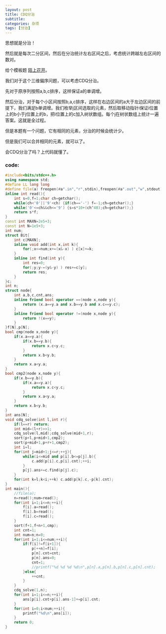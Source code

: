 ```yaml
---
layout: post
title: CDQ分治
subtitle: 
categories: 杂项
tags: [分治]
---
```


思想就是分治！

然后就是每次二分区间，然后在分治统计左右区间之后，考虑统计跨越左右区间的数对。

给个模板题 [陌上花开](https://www.luogu.com.cn/problem/P3810)。

我们对于这个三维偏序问题，可以考虑CDQ分治。

先对于原序列按照a,b,c排序，这样保证a的单调增。

然后分治，对于每个小区间按照b,a,c排序，这样在右边区间的a大于左边区间的前提下，我们满足b单调增。我们枚举j区间选取的元素，然后取移动指针i保证i位置上的b小于j位置上的b，把i位置上的c加入树状数组。每个j在树状数组上统计一遍答案。这就是全过程。

但是本题有一个问题，它有相同的元素，分治的时候会统计少。

但是我们可以合并相同的元素，就可以了。

会CDQ分治了吗？上代码就懂了。

### code:
```cpp
#include<bits/stdc++.h>
using namespace std;
#define LL long long
#define file(a) freopen(#a".in","r",stdin),freopen(#a".out","w",stdout)
inline int read(){
	int s=0,f=1;char ch=getchar();
	while(ch<'0'||'9'<ch) {if(ch=='-') f=-1;ch=getchar();}
	while('0'<=ch&&ch<='9') {s=s*10+(ch^48);ch=getchar();}
	return s*f;
}
const int MAXN=2e5+3;
const int N=1e5+3;
int num;
struct Bit{
	int c[MAXN];
	inline void add(int x,int k){
		for(;x<=num;x+=(x&-x) ) c[x]+=k; 
	}
	inline int find(int y){
		int res=0;
		for(;y;y-=(y&-y) ) res+=c[y];
		return res;
	}
}c;
int n;
struct node{
	int a,b,c,cnt,ans;
	inline friend bool operator ==(node x,node y){
		return (x.a==y.a and x.b==y.b and x.c==y.c);
	}
	inline friend bool operator !=(node x,node y){
		return !(x==y);
	}
}f[N],p[N];
bool cmp(node x,node y){
	if(x.a==y.a){
		if(x.b==y.b){
			return x.c<y.c;
		}
		return x.b<y.b;
	}
	return x.a<y.a;
}
bool cmp2(node x,node y){
	if(x.b==y.b){
		if(x.a==y.a){
			return x.c<y.c;
		}
		return x.a<y.a;
	}
	return x.b<y.b;
}
int ans[N];
void cdq_solve(int l,int r){
	if(l==r) return;
	int mid=(l+r)>>1;
	cdq_solve(l,mid);cdq_solve(mid+1,r);
	sort(p+l,p+mid+1,cmp2);
	sort(p+mid+1,p+r+1,cmp2);
	int i=l;
	for(int j=mid+1;j<=r;++j){
		while(i<=mid and p[i].b<=p[j].b){
			c.add(p[i].c,p[i].cnt);++i;
		}
		p[j].ans+=c.find(p[j].c);
	}
	for(int k=l;k<i;++k) c.add(p[k].c,-p[k].cnt);
}
int main(){
	//file(a);
	n=read();num=read();
	for(int i=1;i<=n;++i){
		f[i].a=read();
		f[i].b=read();
		f[i].c=read();
	}
	sort(f+1,f+n+1,cmp);
	int cnt=1;
	int num=n;n=0;
	for(int i=1;i<=num;++i){
		if(f[i]!=f[i+1]){
			p[++n]=f[i];
			p[n].cnt=cnt;
			p[n].ans=0;
			cnt=1;
			//printf("%d %d %d %d\n",p[n].a,p[n].b,p[n].c,p[n].cnt);
		}else{
			++cnt;
		}
	}
	cdq_solve(1,n);
	for(int i=1;i<=n;++i){
		ans[p[i].cnt+p[i].ans-1]+=p[i].cnt;
	}
	for(int i=0;i<num;++i){
		printf("%d\n",ans[i]);
	}
	return 0;
}
```
